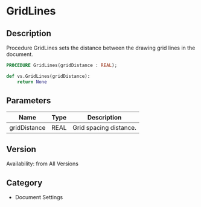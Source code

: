 # GridLines

## Description
Procedure GridLines sets the distance between the drawing grid lines in the document.

```pascal
PROCEDURE GridLines(gridDistance : REAL);
```

```python
def vs.GridLines(gridDistance):
    return None
```

## Parameters
|Name|Type|Description|
|---|---|---|
|gridDistance|REAL|Grid spacing distance.|

## Version
Availability: from All Versions

## Category
* Document Settings

